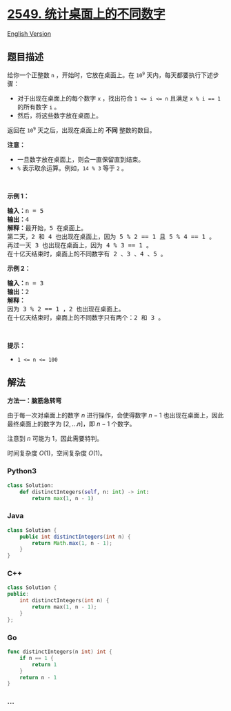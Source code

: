 # [2549. 统计桌面上的不同数字](https://leetcode.cn/problems/count-distinct-numbers-on-board)

[English Version](/solution/2500-2599/2549.Count%20Distinct%20Numbers%20on%20Board/README_EN.md)

## 题目描述

<!-- 这里写题目描述 -->

<p>给你一个正整数 <code>n</code> ，开始时，它放在桌面上。在 <code>10<sup>9</sup></code> 天内，每天都要执行下述步骤：</p>

<ul>
	<li>对于出现在桌面上的每个数字 <code>x</code> ，找出符合 <code>1 &lt;= i &lt;= n</code> 且满足 <code>x % i == 1</code> 的所有数字 <code>i</code> 。</li>
	<li>然后，将这些数字放在桌面上。</li>
</ul>

<p>返回在 <code>10<sup>9</sup></code> 天之后，出现在桌面上的 <strong>不同</strong> 整数的数目。</p>

<p><strong>注意：</strong></p>

<ul>
	<li>一旦数字放在桌面上，则会一直保留直到结束。</li>
	<li><code>%</code> 表示取余运算。例如，<code>14 % 3</code> 等于 <code>2</code> 。</li>
</ul>

<p>&nbsp;</p>

<p><strong>示例 1：</strong></p>

<pre>
<strong>输入：</strong>n = 5
<strong>输出：</strong>4
<strong>解释：</strong>最开始，5 在桌面上。 
第二天，2 和 4 也出现在桌面上，因为 5 % 2 == 1 且 5 % 4 == 1 。 
再过一天 3 也出现在桌面上，因为 4 % 3 == 1 。 
在十亿天结束时，桌面上的不同数字有 2 、3 、4 、5 。
</pre>

<p><strong>示例 2：</strong></p>

<pre>
<strong>输入：</strong>n = 3 
<strong>输出：</strong>2
<strong>解释：</strong> 
因为 3 % 2 == 1 ，2 也出现在桌面上。 
在十亿天结束时，桌面上的不同数字只有两个：2 和 3 。 
</pre>

<p>&nbsp;</p>

<p><strong>提示：</strong></p>

<ul>
	<li><code>1 &lt;= n &lt;= 100</code></li>
</ul>

## 解法

<!-- 这里可写通用的实现逻辑 -->

**方法一：脑筋急转弯**

由于每一次对桌面上的数字 $n$ 进行操作，会使得数字 $n-1$ 也出现在桌面上，因此最终桌面上的数字为 $[2,...n]$，即 $n-1$ 个数字。

注意到 $n$ 可能为 $1$，因此需要特判。

时间复杂度 $O(1)$，空间复杂度 $O(1)$。

<!-- tabs:start -->

### **Python3**

<!-- 这里可写当前语言的特殊实现逻辑 -->

```python
class Solution:
    def distinctIntegers(self, n: int) -> int:
        return max(1, n - 1)
```

### **Java**

<!-- 这里可写当前语言的特殊实现逻辑 -->

```java
class Solution {
    public int distinctIntegers(int n) {
        return Math.max(1, n - 1);
    }
}
```

### **C++**

```cpp
class Solution {
public:
    int distinctIntegers(int n) {
        return max(1, n - 1);
    }
};
```

### **Go**

```go
func distinctIntegers(n int) int {
	if n == 1 {
		return 1
	}
	return n - 1
}
```

### **...**

```

```

<!-- tabs:end -->
